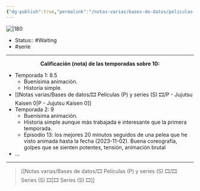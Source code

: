 ```yaml
---
{"dg-publish":true,"permalink":"/notas-varias/bases-de-datos/peliculas-p-y-series-s/s-jujutsu-kaisen/"}
---
```



![|180](https://m.media-amazon.com/images/M/MV5BMTMwMDM4N2EtOTJiYy00OTQ0LThlZDYtYWUwOWFlY2IxZGVjXkEyXkFqcGdeQXVyNjAwNDUxODI@._V1_SX300.jpg)

- Status::  #Waiting
- #serie

---

**<center>Calificación (nota) de las temporadas sobre 10:</center>**

- Temporada 1: 8.5
	- Buenísima animación.
	- Historia simple.
- [[Notas varias/Bases de datos/🎞️ Películas (P) y series (S) 🎞️/P - Jujutsu Kaisen 0\|P - Jujutsu Kaisen 0]]
- Temporada 2: 9
	- Buenísima animación.
	- Historia simple aunque más trabajada e interesante que la primera temporada.
	- Episodio 13: los mejores 20 minutos seguidos de una pelea que he visto animada hasta la fecha (2023-11-02). Buena coreografía, golpes que se sienten potentes, tensión, animación brutal
- ...

---

> [[Notas varias/Bases de datos/🎞️ Películas (P) y series (S) 🎞️/🎞️ Series (S) 🎞️\|🎞️ Series (S) 🎞️]]